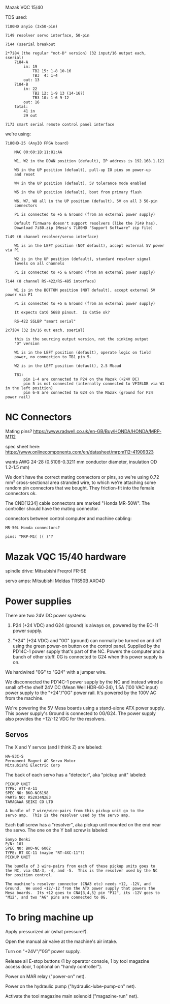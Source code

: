 Mazak VQC 15/40

TDS used:

    7i80HD anyio (3x50-pin)

    7i49 resolver servo interface, 50-pin

    7i44 (sserial breakout

    2*7i84 (the regular "not-D" version) (32 input/16 output each,
    sserial)
        7i84-A
            in: 19
                TB2 15: 1-8 10-16
                TB3  4: 1-4
            out: 13
        7i84-B
            in: 22
                TB2 12: 1-9 13 (14-16?)
                TB3 10: 1-6 9-12
            out: 16
        total:
            41 in
            29 out

    7i73 smart serial remote control panel interface

we're using:

    7i80HD-25 (AnyIO FPGA board)

        MAC 00:60:1B:11:81:AA

        W1, W2 in the DOWN position (default), IP address is 192.168.1.121

        W3 in the UP position (default), pull-up IO pins on power-up
        and reset

        W4 in the UP position (default), 5V tolerance mode enabled

        W5 in the UP position (default), boot from primary flash

        W6, W7, W8 all in the UP position (default), 5V on all 3 50-pin
        connectors

        P1 is connected to +5 & Ground (from an external power supply)

        Default firmware doesn't support resolvers (like the 7i49 has).
        Download 7i80.zip (Mesa's 7i80HD "Support Software" zip file)

    7i49 (6 channel resolver/servo interface)

        W1 is in the LEFT position (NOT default), accept external 5V power via P1

        W2 is in the UP position (default), standard resolver signal
        levels on all channels

        P1 is connected to +5 & Ground (from an external power supply)

    7i44 (8 channel RS-422/RS-485 interface)

        W1 is in the BOTTOM position (NOT default), accept external 5V power via P1

        P1 is connected to +5 & Ground (from an external power supply)

        It expects Cat6 568B pinout.  Is Cat5e ok?

        RS-422 SSLBP "smart serial"

    2x7i84 (32 in/16 out each, sserial)

        this is the sourcing output version, not the sinking output
        "D" version

        W1 is in the LEFT position (default), operate logic on field
        power, no connection to TB1 pin 5.

        W2 is in the LEFT position (default), 2.5 Mbaud

        TB1:
            pin 1-4 are connected to P24 on the Mazak (+24V DC)
            pin 5 is not connected (internally connected to VFIELDB via W1 in the left position)
            pin 6-8 are connected to G24 on the Mazak (ground for P24 power rail)


# NC Connectors

Mating pins?  https://www.radwell.co.uk/en-GB/Buy/HONDA/HONDA/MRP-M112

spec sheet here: https://www.onlinecomponents.com/en/datasheet/mrpm112-41909323

wants AWG 24-28 (0.5106-0.3211 mm conductor diameter, insulation OD 1.2-1.5 mm)

We don't have the correct mating connectors or pins, so we're using 0.72
mm² cross-sectional area stranded wire, to which we're attaching some
random pin connectors that we bought.  They friction-fit into the female
connectors ok.

The CND[1234] cable connectors are marked "Honda MR-50W".  The controller
should have the mating connector.

connectors between control computer and machine cabling:

    MR-50L Honda connectors?

    pins: "MRP-M1( )( )"?


# Mazak VQC 15/40 hardware

spindle drive: Mitsubishi Freqrol FR-SE

servo amps: Mitsubishi Meldas TRS50B AXO4D


# Power supplies

There are two 24V DC power systems:

1. P24 (+24 VDC) and G24 (ground) is always on, powered by the EC-11
power supply.

2. "+24" (+24 VDC) and "0G" (ground) can normally be turned on and off
using the green power-on button on the control panel.  Supplied by the
PD14C-1 power supply that's part of the NC.  Powers the computer and
a bunch of other stuff.  0G is connected to G24 when this power supply
is on.

We hardwired "0G" to "G24" with a jumper wire.

We disconnected the PD14C-1 power supply by the NC and instead wired a
small off-the shelf 24V DC (Mean Well HDR-60-24), 1.5A (100 VAC input)
power supply to the "+24"/"0G" power rail.  It's powered by the 100V
AC from the machine.

We're powering the 5V Mesa boards using a stand-alone ATX power supply.
This power supply's Ground is connected to 0G/G24.  The power supply
also provides the +12/-12 VDC for the resolvers.


## Servos

The X and Y servos (and I think Z) are labeled:

    HA-83C-S
    Permanent Magnet AC Servo Motor
    Mitsubishi Electric Corp

The back of each servo has a "detector", aka "pickup unit" labeled:

    PICKUP UNIT
    TYPE: ATT-A-11
    SPEC NO: BKO-NC6198
    PARTS NO: RS2034N2E3
    TAMAGAWA SEIKI CO LTD

    A bundle of 7 wire/wire-pairs from this pickup unit go to the
    servo amp.  This is the resolver used by the servo amp.

Each ball screw has a "resolver", aka pickup unit mounted on the end
near the servo.  The one on the Y ball screw is labeled:

    Sanyo Denki
    P/N: 101
    SPEC NO: BKO-NC 6062
    TYPE: RT XC-11 (maybe "RT-4XC-11"?)
    PICKUP UNIT

    The bundle of 3 wire-pairs from each of these pickup units goes to
    the NC, via CNA-3, -4, and -5.  This is the resolver used by the NC
    for position control.

    The machine's resolver connector (CNA3 etc) needs +12, -12V, and
    Ground.  We used +12/-12 from the ATX power supply that powers the
    Mesa boards.  Its +12 goes to CNA{3,4,5} pin "P12", its -12V goes to
    "M12", and two "AG" pins are connected to 0G.


# To bring machine up

Apply pressurized air (what pressure?).

Open the manual air valve at the machine's air intake.

Turn on "+24V"/"0G" power supply.

Release all E-stop buttons (1 by operator console, 1 by tool magazine
access door, 1 optional on "handy controller").

Power on MAR relay ("power-on" net).

Power on the hydraulic pump ("hydraulic-lube-pump-on" net).

Activate the tool magazine main solenoid ("magazine-run" net).
